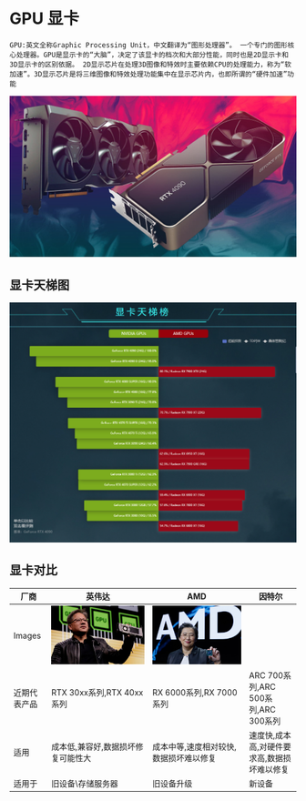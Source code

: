 # GPU 显卡

`GPU:英文全称Graphic Processing Unit，中文翻译为“图形处理器”。
一个专门的图形核心处理器。GPU是显示卡的“大脑”，决定了该显卡的档次和大部分性能，同时也是2D显示卡和3D显示卡的区别依据。
2D显示芯片在处理3D图像和特效时主要依赖CPU的处理能力，称为“软加速”。3D显示芯片是将三维图像和特效处理功能集中在显示芯片内，也即所谓的“硬件加速”功能`

![](../imgs/gpu.png)

## 显卡天梯图

![](../imgs/gpu-compare.png)

## 显卡对比

| 厂商     | 英伟达                        | AMD                     | 因特尔                           |
|--------|----------------------------|-------------------------|-------------------------------|
| Images | ![](../imgs/gpu-huang.png) | ![](../imgs/gpu-su.png) |                               | 
| 近期代表产品 | RTX 30xx系列,RTX 40xx系列      | RX 6000系列,RX 7000系列     | ARC 700系列,ARC 500系列,ARC 300系列 | 
| 适用     | 成本低,兼容好,数据损坏修复可能性大         | 成本中等,速度相对较快,数据损坏难以修复    | 速度快,成本高,对硬件要求高,数据损坏难以修复       | 
| 适用于    | 旧设备\存储服务器                  | 旧设备升级                   | 新设备                           | 
